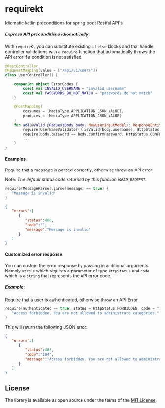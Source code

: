 # requirekt
Idiomatic kotlin preconditions for spring boot Restful API's

##### Express API preconditions idiomatically

With `requireKt` you can substitute existing `if` `else` blocks and that handle controller
validations with a `require` function that automatically throws the API error if a 
condition is not satisfied.

```kotlin
@RestController
@RequestMapping(value = ["/api/v1/users"])
class UserController() {

    companion object ErrorCodes {
        const val INVALID_USERNAME = "invalid username"
        const val PASSWORDS_DO_NOT_MATCH = "passwords do not match"
    }

    @PostMapping(
        consumes = [MediaType.APPLICATION_JSON_VALUE],
        produces = [MediaType.APPLICATION_JSON_VALUE]
    )
    fun add(@Valid @RequestBody body: NewUserInputModel): ResponseEntity<Any> {
        require(UserNameValidator().isValid(body.username), HttpStatus.CONFLICT) { INVALID_USERNAME }
        require(body.password == body.confirmPassword, HttpStatus.CONFLICT) { PASSWORDS_DO_NOT_MATCH }
        ...
    }
}
```

#### Examples

Require that a message is parsed correctly, otherwise throw an API error. 

Note: *The default status code returned by this function is`BAD_REQUEST`.*

```kotlin
require(MessageParser.parse(message) == true) {
   "Message is invalid"
}
```

```json
{
   "errors":[
      {
         "status":400,
         "code":"",
         "message":"Message is invalid"
      }
   ]
}
```

#### Customized error response
You can custom the error response by passing in additional arguments.
Namely `status` which requires a parameter of type `HttpStatus` and `code` which 
is a `String` that represents the API error code.

##### Example:

Require that a user is authenticated, otherwise throw an API Error.
```kotlin
require(authenticated == true, status = HttpStatus.FORBIDDEN, code = "104") {
   "Access forbidden. You are not allowed to administrate categories."
}
```

This will return the following JSON error:
```json
{
   "errors":[
      {
         "status":403,
         "code":"104",
         "message":"Access forbidden. You are not allowed to administrate categories."
      }
   ]
}
```

License
----------------

The library is available as open source under the terms of the [MIT License](http://opensource.org/licenses/MIT).